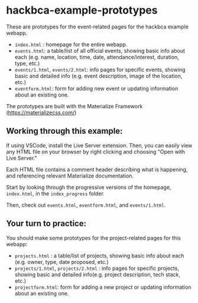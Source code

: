 # hackbca-example-prototypes

These are prototypes for the event-related pages for the hackbca example webapp.
* `index.html` : homepage for the entire webapp.
* `events.html`: a table/list of all official events, showing basic info about each (e.g. name, location, time, date, attendance/interest, duration, type, etc.)
* `events/1.html`, `events/2.html`: info pages for specific events, showing basic and detailed info (e.g. event description, image of the location, etc.)
* `eventform.html`: form for adding new event or updating information about an existing one.  

The prototypes are built with the Materialize Framework (https://materializecss.com/)


## Working through this example:

If using VSCode, install the Live Server extension. 
Then, you can easily view any HTML file on your browser by right clicking and choosing "Open with Live Server."

Each HTML file contains a comment header describing what is happening, and referencing relevant Materialize documentation.

Start by looking through the progressive versions of the homepage, `index.html`, in the `index_progress` folder. 

Then, check out `events.html`, `eventform.html`, and `events/1.html`.

## Your turn to practice:

You should make some prototypes for the project-related pages for this webapp:

* `projects.html` : a table/list of projects, showing basic info about each (e.g. owner, type, date proposed, etc.)
* `projects/1.html`, `projects/2.html` : info pages for specific projects, showing basic and detailed info(e.g. project description, tech stack, etc.)
* `projectform.html`: form for adding a new project or updating information about an existing one.
